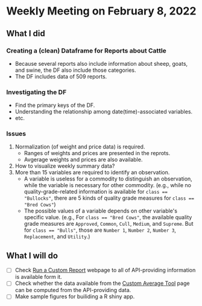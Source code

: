 # Weekly Meeting on February 8, 2022

## What I did

### Creating a (clean) Dataframe for Reports about Cattle

+ Because several reports also include information about sheep, goats, and swine, the DF also include those categories. 
+ The DF includes data of 509 reports.

### Investigating the DF

+ Find the primary keys of the DF.
+ Understanding the relationship among date(time)-associated variables.
+ etc.

### Issues

1. Normalization (of weight and price data) is required.
   + Ranges of weights and prices are presented in the reprots. 
   + Avgerage weights and prices are also available.
2. How to visualize weekly summary data?
3. More than 15 variables are required to identify an observation.
   + A variable is useless for a commodity to distinguish an observation, while the variable is necessary for other commodity.
     (e.g., while no quality-grade-related information is available for `class == "Bullocks"`, there are 5 kinds of quality grade measures for `class == "Bred Cows"`)
   + The possible values of a variable depends on other variable's specific value.
     (e.g., For `class == "Bred Cows"`, the available quality grade measures are `Approved`, `Common`, `Cull`, `Medium`, and `Supreme`. But for `class == "Bulls"`, those are `Number 1`, `Number 2`, `Number 3`, `Replacement`, and `Utility`.)



## What I will do

- [ ] Check [Run a Custom Report](https://www.marketnews.usda.gov/mnp/ls-report-config) webpage to all of API-providing information is available form it.
- [ ] Check whether the data available from the [Custom Average Tool](https://cat.ams.usda.gov/app/main#/dashboards/58d7ca1a733656a41a000029?embed=true&l=false&r=false&h=false&t=false&volatile=true) page can be computed from the API-providing data. 
- [ ] Make sample figures for builiding a R shiny app. 
